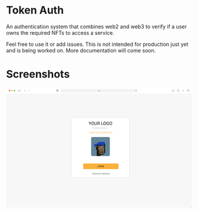 # Token Auth
An authentication system that combines web2 and web3 to verify if a user owns the required NFTs to access a service.

Feel free to use it or add issues. This is not intended for production just yet and is being worked on. More documentation will come soon.

# Screenshots
![alt text](images/preview.png?raw=true)
